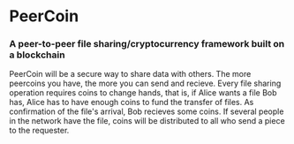 # PeerCoin
### A peer-to-peer file sharing/cryptocurrency framework built on a blockchain
PeerCoin will be a secure way to share data with others. The more peercoins you have, the more you can send and recieve.
Every file sharing operation requires coins to change hands, that is, if Alice wants a file Bob has, Alice has to have enough coins to
fund the transfer of files. As confirmation of the file's arrival, Bob recieves some coins. If several people in the network have the file, 
coins will be distributed to all who send a piece to the requester.
